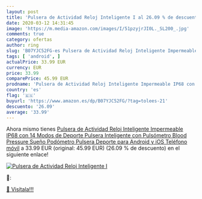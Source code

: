```yaml
---
layout: post
title: 'Pulsera de Actividad Reloj Inteligente I al 26.09 % de descuento'
date: 2020-03-12 14:31:45
image: 'https://m.media-amazon.com/images/I/51pzyjrJI0L._SL200_.jpg'
comments: true
category: ofertas
author: ring
slug: 'B07YJC52FG-es Pulsera de Actividad Reloj Inteligente Impermeable IP68...'
tags: [ 'android', ]
actualPrice: 33.99 EUR
currency: EUR
price: 33.99
comparePrice: 45.99 EUR
prodname: 'Pulsera de Actividad Reloj Inteligente Impermeable IP68 con 14 Modos de Deporte Pulsera Inteligente con Pulsómetro  Blood Pressure  Sueño Podómetro Pulsera Deporte para Android y iOS Teléfono móvil'
country: 'es'
flag: '🇪🇸'
buyurl: 'https://www.amazon.es/dp/B07YJC52FG/?tag=tolees-21'
descuento: '26.09'
average: '33.99'
---
```


Ahora mismo tienes [Pulsera de Actividad Reloj Inteligente Impermeable IP68 con 14 Modos de Deporte Pulsera Inteligente con Pulsómetro  Blood Pressure  Sueño Podómetro Pulsera Deporte para Android y iOS Teléfono móvil](https://www.amazon.es/dp/B07YJC52FG/?tag=tolees-21) a 33.99 EUR (original: 45.99 EUR) (26.09 %  de descuento) en el siguiente enlace!

[![Pulsera de Actividad Reloj Inteligente I](https://m.media-amazon.com/images/I/51pzyjrJI0L._SL200_.jpg)](https://www.amazon.es/dp/B07YJC52FG/?tag=tolees-21)

🔎:


[🛒 Visítala!!!](https://www.amazon.es/dp/B07YJC52FG/?tag=tolees-21)
